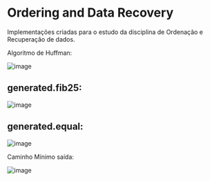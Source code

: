 # Ordering and Data Recovery
Implementações criadas para o estudo da disciplina de Ordenação e Recuperação de dados.

Algoritmo de Huffman:

![image](https://user-images.githubusercontent.com/57198678/70157126-c50a1f80-1693-11ea-9d5f-32d7d85a00dd.png)

## generated.fib25:

![image](https://user-images.githubusercontent.com/57198678/70157637-a9ebdf80-1694-11ea-8484-f74dde321ee7.png)

## generated.equal:

![image](https://user-images.githubusercontent.com/57198678/70157984-3e564200-1695-11ea-9b33-65548bf565d5.png)


Caminho Mínimo saída:

![image](https://user-images.githubusercontent.com/57198678/69103997-b130ad80-0a45-11ea-925f-f6793323e12a.png)

